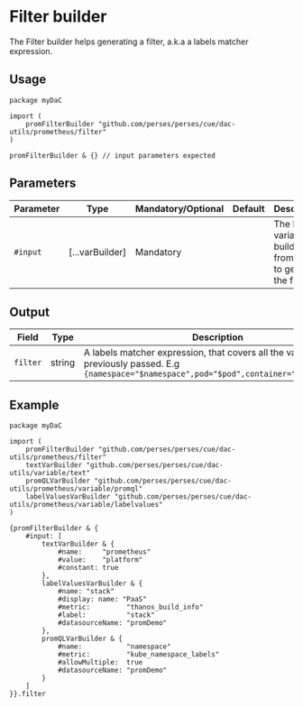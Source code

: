 # Filter builder

The Filter builder helps generating a filter, a.k.a a labels matcher expression.

## Usage

```cue
package myDaC

import (
	promFilterBuilder "github.com/perses/perses/cue/dac-utils/prometheus/filter"
)

promFilterBuilder & {} // input parameters expected
```

## Parameters

| Parameter | Type            | Mandatory/Optional | Default | Description                                                       |
|-----------|-----------------|--------------------|---------|-------------------------------------------------------------------|
| `#input`  | [...varBuilder] | Mandatory          |         | The list of variables builders from which to generate the filter. |

## Output

| Field    | Type   | Description                                                                                                                                    |
|----------|--------|------------------------------------------------------------------------------------------------------------------------------------------------|
| `filter` | string | A labels matcher expression, that covers all the variables previously passed. E.g `{namespace="$namespace",pod="$pod",container="$container"}` |

## Example

```cue
package myDaC

import (
	promFilterBuilder "github.com/perses/perses/cue/dac-utils/prometheus/filter"
	textVarBuilder "github.com/perses/perses/cue/dac-utils/variable/text"
	promQLVarBuilder "github.com/perses/perses/cue/dac-utils/prometheus/variable/promql"
	labelValuesVarBuilder "github.com/perses/perses/cue/dac-utils/prometheus/variable/labelvalues"
)

{promFilterBuilder & {
	#input: [
		textVarBuilder & {
			#name:     "prometheus"
			#value:    "platform"
			#constant: true
		},
		labelValuesVarBuilder & {
			#name: "stack"
			#display: name: "PaaS"
			#metric:         "thanos_build_info"
			#label:          "stack"
			#datasourceName: "promDemo"
		},
		promQLVarBuilder & {
			#name:           "namespace"
			#metric:         "kube_namespace_labels"
			#allowMultiple:  true
			#datasourceName: "promDemo"
		}
	]
}}.filter
```
